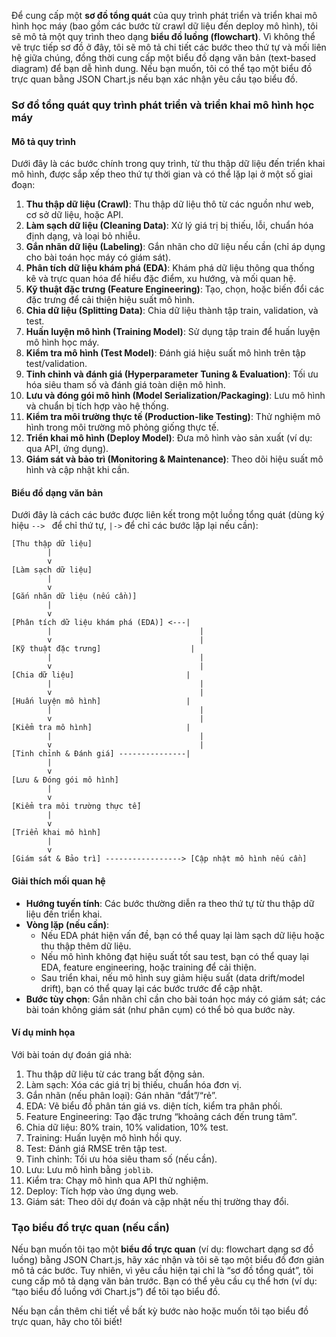 Để cung cấp một **sơ đồ tổng quát** của quy trình phát triển và triển khai mô hình học máy (bao gồm các bước từ crawl dữ liệu đến deploy mô hình), tôi sẽ mô tả một quy trình theo dạng **biểu đồ luồng (flowchart)**. Vì không thể vẽ trực tiếp sơ đồ ở đây, tôi sẽ mô tả chi tiết các bước theo thứ tự và mối liên hệ giữa chúng, đồng thời cung cấp một biểu đồ dạng văn bản (text-based diagram) để bạn dễ hình dung. Nếu bạn muốn, tôi có thể tạo một biểu đồ trực quan bằng JSON Chart.js nếu bạn xác nhận yêu cầu tạo biểu đồ.

### Sơ đồ tổng quát quy trình phát triển và triển khai mô hình học máy

#### Mô tả quy trình
Dưới đây là các bước chính trong quy trình, từ thu thập dữ liệu đến triển khai mô hình, được sắp xếp theo thứ tự thời gian và có thể lặp lại ở một số giai đoạn:

1. **Thu thập dữ liệu (Crawl)**: Thu thập dữ liệu thô từ các nguồn như web, cơ sở dữ liệu, hoặc API.
2. **Làm sạch dữ liệu (Cleaning Data)**: Xử lý giá trị bị thiếu, lỗi, chuẩn hóa định dạng, và loại bỏ nhiễu.
3. **Gắn nhãn dữ liệu (Labeling)**: Gắn nhãn cho dữ liệu nếu cần (chỉ áp dụng cho bài toán học máy có giám sát).
4. **Phân tích dữ liệu khám phá (EDA)**: Khám phá dữ liệu thông qua thống kê và trực quan hóa để hiểu đặc điểm, xu hướng, và mối quan hệ.
5. **Kỹ thuật đặc trưng (Feature Engineering)**: Tạo, chọn, hoặc biến đổi các đặc trưng để cải thiện hiệu suất mô hình.
6. **Chia dữ liệu (Splitting Data)**: Chia dữ liệu thành tập train, validation, và test.
7. **Huấn luyện mô hình (Training Model)**: Sử dụng tập train để huấn luyện mô hình học máy.
8. **Kiểm tra mô hình (Test Model)**: Đánh giá hiệu suất mô hình trên tập test/validation.
9. **Tinh chỉnh và đánh giá (Hyperparameter Tuning & Evaluation)**: Tối ưu hóa siêu tham số và đánh giá toàn diện mô hình.
10. **Lưu và đóng gói mô hình (Model Serialization/Packaging)**: Lưu mô hình và chuẩn bị tích hợp vào hệ thống.
11. **Kiểm tra môi trường thực tế (Production-like Testing)**: Thử nghiệm mô hình trong môi trường mô phỏng giống thực tế.
12. **Triển khai mô hình (Deploy Model)**: Đưa mô hình vào sản xuất (ví dụ: qua API, ứng dụng).
13. **Giám sát và bảo trì (Monitoring & Maintenance)**: Theo dõi hiệu suất mô hình và cập nhật khi cần.

#### Biểu đồ dạng văn bản
Dưới đây là cách các bước được liên kết trong một luồng tổng quát (dùng ký hiệu `--> ` để chỉ thứ tự, `|->` để chỉ các bước lặp lại nếu cần):

```
[Thu thập dữ liệu]
        |
        v
[Làm sạch dữ liệu]
        |
        v
[Gắn nhãn dữ liệu (nếu cần)]
        |
        v
[Phân tích dữ liệu khám phá (EDA)] <---|
        |                                 |
        v                                 |
[Kỹ thuật đặc trưng]                    |
        |                                 |
        v                                 |
[Chia dữ liệu]                         |
        |                                 |
        v                                 |
[Huấn luyện mô hình]                   |
        |                                 |
        v                                 |
[Kiểm tra mô hình]                     |
        |                                 |
        v                                 |
[Tinh chỉnh & Đánh giá] ---------------|
        |
        v
[Lưu & Đóng gói mô hình]
        |
        v
[Kiểm tra môi trường thực tế]
        |
        v
[Triển khai mô hình]
        |
        v
[Giám sát & Bảo trì] -----------------> [Cập nhật mô hình nếu cần]
```

#### Giải thích mối quan hệ
- **Hướng tuyến tính**: Các bước thường diễn ra theo thứ tự từ thu thập dữ liệu đến triển khai.
- **Vòng lặp (nếu cần)**:
  - Nếu EDA phát hiện vấn đề, bạn có thể quay lại làm sạch dữ liệu hoặc thu thập thêm dữ liệu.
  - Nếu mô hình không đạt hiệu suất tốt sau test, bạn có thể quay lại EDA, feature engineering, hoặc training để cải thiện.
  - Sau triển khai, nếu mô hình suy giảm hiệu suất (data drift/model drift), bạn có thể quay lại các bước trước để cập nhật.
- **Bước tùy chọn**: Gắn nhãn chỉ cần cho bài toán học máy có giám sát; các bài toán không giám sát (như phân cụm) có thể bỏ qua bước này.

#### Ví dụ minh họa
Với bài toán dự đoán giá nhà:
1. Thu thập dữ liệu từ các trang bất động sản.
2. Làm sạch: Xóa các giá trị bị thiếu, chuẩn hóa đơn vị.
3. Gắn nhãn (nếu phân loại): Gán nhãn “đắt”/“rẻ”.
4. EDA: Vẽ biểu đồ phân tán giá vs. diện tích, kiểm tra phân phối.
5. Feature Engineering: Tạo đặc trưng “khoảng cách đến trung tâm”.
6. Chia dữ liệu: 80% train, 10% validation, 10% test.
7. Training: Huấn luyện mô hình hồi quy.
8. Test: Đánh giá RMSE trên tập test.
9. Tinh chỉnh: Tối ưu hóa siêu tham số (nếu cần).
10. Lưu: Lưu mô hình bằng `joblib`.
11. Kiểm tra: Chạy mô hình qua API thử nghiệm.
12. Deploy: Tích hợp vào ứng dụng web.
13. Giám sát: Theo dõi dự đoán và cập nhật nếu thị trường thay đổi.

### Tạo biểu đồ trực quan (nếu cần)
Nếu bạn muốn tôi tạo một **biểu đồ trực quan** (ví dụ: flowchart dạng sơ đồ luồng) bằng JSON Chart.js, hãy xác nhận và tôi sẽ tạo một biểu đồ đơn giản mô tả các bước. Tuy nhiên, vì yêu cầu hiện tại chỉ là “sơ đồ tổng quát”, tôi cung cấp mô tả dạng văn bản trước. Bạn có thể yêu cầu cụ thể hơn (ví dụ: “tạo biểu đồ luồng với Chart.js”) để tôi tạo biểu đồ.

Nếu bạn cần thêm chi tiết về bất kỳ bước nào hoặc muốn tôi tạo biểu đồ trực quan, hãy cho tôi biết!
